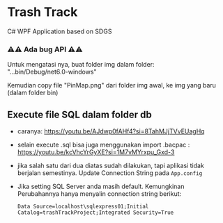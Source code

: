 # Trash Track
C# WPF Application based on SDGS

### ⚠️⚠️ Ada bug API ⚠️⚠️  
Untuk mengatasi nya, buat folder img dalam folder:  
"...bin/Debug/net6.0-windows"

Kemudian copy file "PinMap.png" dari folder img awal, ke img yang baru (dalam folder bin)
## Execute file SQL dalam folder db
* caranya: <https://youtu.be/AJdwp0fAHf4?si=8TahMJjTVvEUagHq>
* selain execute .sql bisa juga menggunakan import .bacpac : <https://youtu.be/kcVhcYrGyXE?si=1M7vMYrxpu_Gxd-3>
* jika salah satu dari dua diatas sudah dilakukan, tapi aplikasi tidak berjalan semestinya. Update Connection String pada ```App.config```
* Jika setting SQL Server anda masih default. Kemungkinan Perubahannya hanya menyalin connection string berikut:
  
  ```
  Data Source=localhost\sqlexpress01;Initial Catalog=trashTrackProject;Integrated Security=True
  ```
